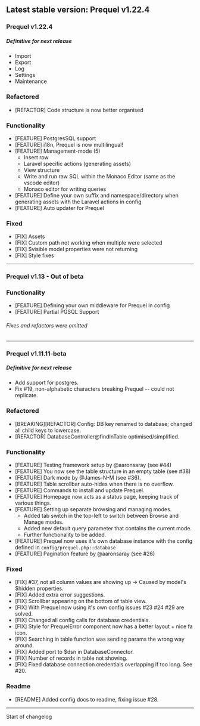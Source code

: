 ## Latest stable version: Prequel v1.22.4

### Prequel v1.22.4

##### Definitive for next release
 -  Import
 -  Export
 -  Log
 -  Settings
 -  Maintenance 

### Refactored
- [REFACTOR] Code structure is now better organised

### Functionality
- [FEATURE] PostgresSQL support 
- [FEATURE] i18n, Prequel is now multilingual! 
- [FEATURE] Management-mode (5)
    - Insert row
    - Laravel specific actions (generating assets)
    - View structure
    - Write and run raw SQL within the Monaco Editor (same as the vscode editor)
    - Monaco editor for writing queries
- [FEATURE] Define your own suffix and namespace/directory when generating assets with the Laravel actions in config
- [FEATURE] Auto updater for Prequel

### Fixed
- [FIX] Assets 
- [FIX] Custom path not working when multiple were selected
- [FIX] $visible model properties were not returning 
- [FIX] Style fixes

___

### Prequel v1.13  - Out of beta

### Functionality
- [FEATURE] Defining your own middleware for Prequel in config
- [FEATURE] Partial PGSQL Support

###### Fixes and refactors were omitted
___

### Prequel v1.11.11-beta

##### Definitive for next release
- Add support for postgres.
- Fix #19, non-alphabetic characters breaking Prequel -- could not replicate. 

### Refactored
- [BREAKING][REFACTOR] Config: DB key renamed to database; changed all child keys to lowercase.
- [REFACTOR] DatabaseController@findInTable optimised/simplified. 

### Functionality
- [FEATURE] Testing framework setup by @aaronsaray (see #44)
- [FEATURE] You now see the table structure in an empty table (see #38)
- [FEATURE] Dark mode by @James-N-M (see #36).
- [FEATURE] Table scrollbar auto-hides when there is no overflow.
- [FEATURE] Commands to install and update Prequel.
- [FEATURE] Homepage now acts as a status page, keeping track of various things.
- [FEATURE] Setting up separate browsing and managing modes. 
    - Added tab switch in the top-left to switch between Browse and Manage modes.
    - Added new default query parameter that contains the current mode.
    - Further functionality to be added.
- [FEATURE] Prequel now uses it's own database instance with the config defined in `config/prequel.php::database`
- [FEATURE] Pagination feature by @aaronsaray (see #26)

### Fixed
- [FIX] #37, not all column values are showing up -> Caused by model's $hidden properties.
- [FIX] Added extra error suggestions.
- [FIX] Scrollbar appearing on the bottom of table view.
- [FIX] With Prequel now using it's own config issues #23 #24 #29 are solved.
- [FIX] Changed all config calls for database credentials. 
- [FIX] Style for PrequelError component now has a better layout + nice fa icon.
- [FIX] Searching in table function was sending params the wrong way around.
- [FIX] Added port to $dsn in DatabaseConnector.
- [FIX] Number of records in table not showing.
- [FIX] Fixed database connection credentials overlapping if too long. See #20.

### Readme
- [README] Added config docs to readme, fixing issue #28. 

___

Start of changelog

